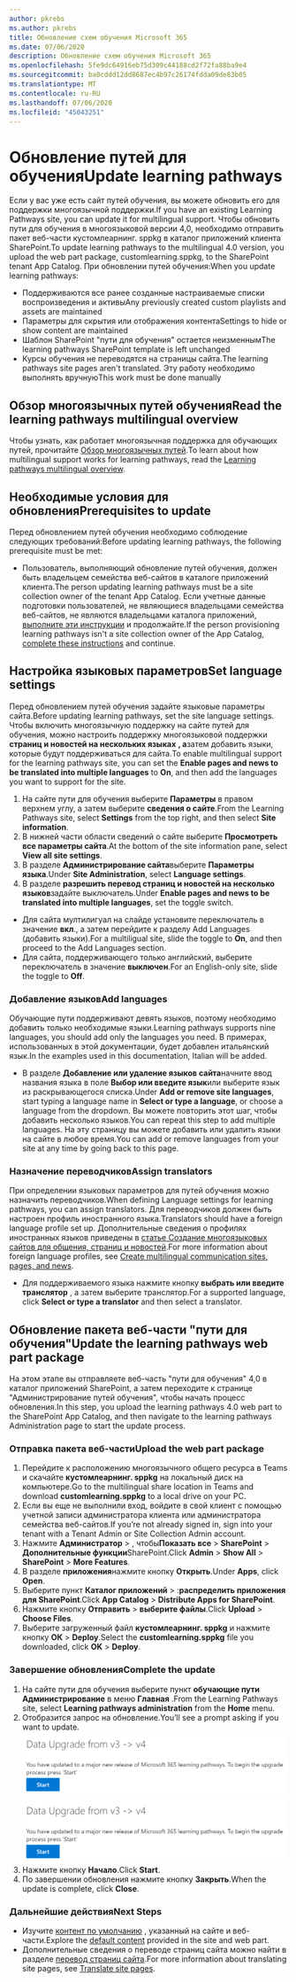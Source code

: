 ```yaml
---
author: pkrebs
ms.author: pkrebs
title: Обновление схем обучения Microsoft 365
ms.date: 07/06/2020
description: Обновление схем обучения Microsoft 365
ms.openlocfilehash: 5fe9dc64916eb75d309c44188cd2f72fa88ba9e4
ms.sourcegitcommit: ba0cddd12dd8687ec4b97c26174fdda09de83b05
ms.translationtype: MT
ms.contentlocale: ru-RU
ms.lasthandoff: 07/06/2020
ms.locfileid: "45043251"
---
```

# <a name="update-learning-pathways"></a><span data-ttu-id="9a98b-103">Обновление путей для обучения</span><span class="sxs-lookup"><span data-stu-id="9a98b-103">Update learning pathways</span></span>
<span data-ttu-id="9a98b-104">Если у вас уже есть сайт путей обучения, вы можете обновить его для поддержки многоязычной поддержки.</span><span class="sxs-lookup"><span data-stu-id="9a98b-104">If you have an existing Learning Pathways site, you can update it for multilingual support.</span></span> <span data-ttu-id="9a98b-105">Чтобы обновить пути для обучения в многоязыковой версии 4,0, необходимо отправить пакет веб-части кустомлеарнинг. sppkg в каталог приложений клиента SharePoint.</span><span class="sxs-lookup"><span data-stu-id="9a98b-105">To update learning pathways to the multilingual 4.0 version, you upload the web part package, customlearning.sppkg, to the SharePoint tenant App Catalog.</span></span> <span data-ttu-id="9a98b-106">При обновлении путей обучения:</span><span class="sxs-lookup"><span data-stu-id="9a98b-106">When you update learning pathways:</span></span>  

- <span data-ttu-id="9a98b-107">Поддерживаются все ранее созданные настраиваемые списки воспроизведения и активы</span><span class="sxs-lookup"><span data-stu-id="9a98b-107">Any previously created custom playlists and assets are maintained</span></span>
- <span data-ttu-id="9a98b-108">Параметры для скрытия или отображения контента</span><span class="sxs-lookup"><span data-stu-id="9a98b-108">Settings to hide or show content are maintained</span></span>
- <span data-ttu-id="9a98b-109">Шаблон SharePoint "пути для обучения" остается неизменным</span><span class="sxs-lookup"><span data-stu-id="9a98b-109">The learning pathways SharePoint template is left unchanged</span></span>
- <span data-ttu-id="9a98b-110">Курсы обучения не переводятся на страницы сайта.</span><span class="sxs-lookup"><span data-stu-id="9a98b-110">The learning pathways site pages aren't translated.</span></span> <span data-ttu-id="9a98b-111">Эту работу необходимо выполнять вручную</span><span class="sxs-lookup"><span data-stu-id="9a98b-111">This work must be done manually</span></span>

## <a name="read-the-learning-pathways-multilingual-overview"></a><span data-ttu-id="9a98b-112">Обзор многоязычных путей обучения</span><span class="sxs-lookup"><span data-stu-id="9a98b-112">Read the learning pathways multilingual overview</span></span>
<span data-ttu-id="9a98b-113">Чтобы узнать, как работает многоязычная поддержка для обучающих путей, прочитайте [Обзор многоязычных путей](custom_overview.md).</span><span class="sxs-lookup"><span data-stu-id="9a98b-113">To learn about how multilingual support works for learning pathways, read the [Learning pathways multilingual overview](custom_overview.md).</span></span> 

## <a name="prerequisites-to-update"></a><span data-ttu-id="9a98b-114">Необходимые условия для обновления</span><span class="sxs-lookup"><span data-stu-id="9a98b-114">Prerequisites to update</span></span>
<span data-ttu-id="9a98b-115">Перед обновлением путей обучения необходимо соблюдение следующих требований:</span><span class="sxs-lookup"><span data-stu-id="9a98b-115">Before updating learning pathways, the following prerequisite must be met:</span></span>
- <span data-ttu-id="9a98b-116">Пользователь, выполняющий обновление путей обучения, должен быть владельцем семейства веб-сайтов в каталоге приложений клиента.</span><span class="sxs-lookup"><span data-stu-id="9a98b-116">The person updating learning pathways must be a site collection owner of the tenant App Catalog.</span></span> <span data-ttu-id="9a98b-117">Если учетные данные подготовки пользователей, не являющиеся владельцами семейства веб-сайтов, не являются владельцами каталога приложений, [выполните эти инструкции](addappadmin.md) и продолжайте.</span><span class="sxs-lookup"><span data-stu-id="9a98b-117">If the person provisioning learning pathways isn't a site collection owner of the App Catalog, [complete these instructions](addappadmin.md) and continue.</span></span> 

## <a name="set-language-settings"></a><span data-ttu-id="9a98b-118">Настройка языковых параметров</span><span class="sxs-lookup"><span data-stu-id="9a98b-118">Set language settings</span></span> 
<span data-ttu-id="9a98b-119">Перед обновлением путей обучения задайте языковые параметры сайта.</span><span class="sxs-lookup"><span data-stu-id="9a98b-119">Before updating learning pathways, set the site language settings.</span></span> <span data-ttu-id="9a98b-120">Чтобы включить многоязычную поддержку на сайте путей для обучения, можно настроить поддержку многоязыковой поддержки **страниц и новостей на нескольких языках** **, а**затем добавить языки, которые будут поддерживаться для сайта.</span><span class="sxs-lookup"><span data-stu-id="9a98b-120">To enable multilingual support for the learning pathways site, you can set the **Enable pages and news to be translated into multiple languages** to **On**, and then add the languages you want to support for the site.</span></span>
1.  <span data-ttu-id="9a98b-121">На сайте пути для обучения выберите **Параметры** в правом верхнем углу, а затем выберите **сведения о сайте**.</span><span class="sxs-lookup"><span data-stu-id="9a98b-121">From the Learning Pathways site, select **Settings** from the top right, and then select **Site information**.</span></span>
2.  <span data-ttu-id="9a98b-122">В нижней части области сведений о сайте выберите **Просмотреть все параметры сайта**.</span><span class="sxs-lookup"><span data-stu-id="9a98b-122">At the bottom of the site information pane, select **View all site settings**.</span></span>
3.  <span data-ttu-id="9a98b-123">В разделе **Администрирование сайта**выберите **Параметры языка**.</span><span class="sxs-lookup"><span data-stu-id="9a98b-123">Under **Site Administration**, select **Language settings**.</span></span>
4.  <span data-ttu-id="9a98b-124">В разделе **разрешить перевод страниц и новостей на несколько языков**задайте выключатель.</span><span class="sxs-lookup"><span data-stu-id="9a98b-124">Under **Enable pages and news to be translated into multiple languages**, set the toggle switch.</span></span> 
- <span data-ttu-id="9a98b-125">Для сайта мултилигуал на слайде установите переключатель в значение **вкл**., а затем перейдите к разделу Add Languages (добавить языки).</span><span class="sxs-lookup"><span data-stu-id="9a98b-125">For a multiligual site, slide the toggle to **On**, and then proceed to the Add Languages section.</span></span> 
- <span data-ttu-id="9a98b-126">Для сайта, поддерживающего только английский, выберите переключатель в значение **выключен**.</span><span class="sxs-lookup"><span data-stu-id="9a98b-126">For an English-only site, slide the toggle to **Off**.</span></span>

### <a name="add-languages"></a><span data-ttu-id="9a98b-127">Добавление языков</span><span class="sxs-lookup"><span data-stu-id="9a98b-127">Add languages</span></span>
<span data-ttu-id="9a98b-128">Обучающие пути поддерживают девять языков, поэтому необходимо добавить только необходимые языки.</span><span class="sxs-lookup"><span data-stu-id="9a98b-128">Learning pathways supports nine languages, you should add only the languages you need.</span></span> <span data-ttu-id="9a98b-129">В примерах, использованных в этой документации, будет добавлен итальянский язык.</span><span class="sxs-lookup"><span data-stu-id="9a98b-129">In the examples used in this documentation, Italian will be added.</span></span> 
- <span data-ttu-id="9a98b-130">В разделе **Добавление или удаление языков сайта**начните ввод названия языка в поле **Выбор или введите язык**или выберите язык из раскрывающегося списка.</span><span class="sxs-lookup"><span data-stu-id="9a98b-130">Under **Add or remove site languages**, start typing a language name in **Select or type a language**, or choose a language from the dropdown.</span></span> <span data-ttu-id="9a98b-131">Вы можете повторить этот шаг, чтобы добавить несколько языков.</span><span class="sxs-lookup"><span data-stu-id="9a98b-131">You can repeat this step to add multiple languages.</span></span> <span data-ttu-id="9a98b-132">На эту страницу вы можете добавить или удалить языки на сайте в любое время.</span><span class="sxs-lookup"><span data-stu-id="9a98b-132">You can add or remove languages from your site at any time by going back to this page.</span></span>
 
### <a name="assign-translators"></a><span data-ttu-id="9a98b-133">Назначение переводчиков</span><span class="sxs-lookup"><span data-stu-id="9a98b-133">Assign translators</span></span>
<span data-ttu-id="9a98b-134">При определении языковых параметров для путей обучения можно назначить переводчиков.</span><span class="sxs-lookup"><span data-stu-id="9a98b-134">When defining Language settings for learning pathways, you can assign translators.</span></span> <span data-ttu-id="9a98b-135">Для переводчиков должен быть настроен профиль иностранного языка.</span><span class="sxs-lookup"><span data-stu-id="9a98b-135">Translators should have a foreign language profile set up.</span></span> <span data-ttu-id="9a98b-136">Дополнительные сведения о профилях иностранных языков приведены в [статье Создание многоязыковых сайтов для общения, страниц и новостей](https://support.office.com/article/2bb7d610-5453-41c6-a0e8-6f40b3ed750c).</span><span class="sxs-lookup"><span data-stu-id="9a98b-136">For more information about foreign language profiles, see [Create multilingual communication sites, pages, and news](https://support.office.com/article/2bb7d610-5453-41c6-a0e8-6f40b3ed750c).</span></span>  
- <span data-ttu-id="9a98b-137">Для поддерживаемого языка нажмите кнопку **выбрать или введите транслятор** , а затем выберите транслятор.</span><span class="sxs-lookup"><span data-stu-id="9a98b-137">For a supported language, click **Select or type a translator** and then select a translator.</span></span> 

## <a name="update-the-learning-pathways-web-part-package"></a><span data-ttu-id="9a98b-138">Обновление пакета веб-части "пути для обучения"</span><span class="sxs-lookup"><span data-stu-id="9a98b-138">Update the learning pathways web part package</span></span>
<span data-ttu-id="9a98b-139">На этом этапе вы отправляете веб-часть "пути для обучения" 4,0 в каталог приложений SharePoint, а затем переходите к странице "Администрирование путей обучения", чтобы начать процесс обновления.</span><span class="sxs-lookup"><span data-stu-id="9a98b-139">In this step, you upload the learning pathways 4.0 web part to the SharePoint App Catalog, and then navigate to the learning pathways Administration page to start the update process.</span></span>

### <a name="upload-the-web-part-package"></a><span data-ttu-id="9a98b-140">Отправка пакета веб-части</span><span class="sxs-lookup"><span data-stu-id="9a98b-140">Upload the web part package</span></span>
1.  <span data-ttu-id="9a98b-141">Перейдите к расположению многоязычного общего ресурса в Teams и скачайте **кустомлеарнинг. sppkg** на локальный диск на компьютере.</span><span class="sxs-lookup"><span data-stu-id="9a98b-141">Go to the multilingual share location in Teams and download **customlearning.sppkg** to a local drive on your PC.</span></span> 
2.  <span data-ttu-id="9a98b-142">Если вы еще не выполнили вход, войдите в свой клиент с помощью учетной записи администратора клиента или администратора семейства веб-сайтов.</span><span class="sxs-lookup"><span data-stu-id="9a98b-142">If you’re not already signed in, sign into your tenant with a Tenant Admin or Site Collection Admin account.</span></span> 
3.  <span data-ttu-id="9a98b-143">Нажмите **Администратор**  >  , чтобы**Показать все**  >  **SharePoint**  >  **Дополнительные функции**SharePoint.</span><span class="sxs-lookup"><span data-stu-id="9a98b-143">Click **Admin** > **Show All** > **SharePoint** > **More Features**.</span></span> 
4.  <span data-ttu-id="9a98b-144">В разделе **приложения**нажмите кнопку **Открыть**.</span><span class="sxs-lookup"><span data-stu-id="9a98b-144">Under **Apps**, click **Open**.</span></span> 
5.  <span data-ttu-id="9a98b-145">Выберите пункт **Каталог приложений**  >  :**распределить приложения для SharePoint**.</span><span class="sxs-lookup"><span data-stu-id="9a98b-145">Click **App Catalog** > **Distribute Apps for SharePoint**.</span></span> 
6.  <span data-ttu-id="9a98b-146">Нажмите кнопку **Отправить**  >  **выберите файлы**.</span><span class="sxs-lookup"><span data-stu-id="9a98b-146">Click **Upload** > **Choose Files**.</span></span> 
7.  <span data-ttu-id="9a98b-147">Выберите загруженный файл **кустомлеарнинг. sppkg** и нажмите кнопку **ОК**  >  **Deploy**.</span><span class="sxs-lookup"><span data-stu-id="9a98b-147">Select the **customlearning.sppkg** file you downloaded, click **OK** > **Deploy**.</span></span> 

### <a name="complete-the-update"></a><span data-ttu-id="9a98b-148">Завершение обновления</span><span class="sxs-lookup"><span data-stu-id="9a98b-148">Complete the update</span></span>
1.  <span data-ttu-id="9a98b-149">На сайте пути для обучения выберите пункт **обучающие пути Администрирование** в меню **Главная** .</span><span class="sxs-lookup"><span data-stu-id="9a98b-149">From the Learning Pathways site, select **Learning pathways administration** from the **Home** menu.</span></span> 
2.  <span data-ttu-id="9a98b-150">Отобразится запрос на обновление.</span><span class="sxs-lookup"><span data-stu-id="9a98b-150">You’ll see a prompt asking if you want to update.</span></span> 
<span data-ttu-id="9a98b-151">![custom_update_adminprompt_ml.png](media/custom_update_adminprompt_ml.png)</span><span class="sxs-lookup"><span data-stu-id="9a98b-151">![custom_update_adminprompt_ml.png](media/custom_update_adminprompt_ml.png)</span></span>
3.  <span data-ttu-id="9a98b-152">Нажмите кнопку **Начало**.</span><span class="sxs-lookup"><span data-stu-id="9a98b-152">Click **Start**.</span></span> 
4. <span data-ttu-id="9a98b-153">По завершении обновления нажмите кнопку **Закрыть**.</span><span class="sxs-lookup"><span data-stu-id="9a98b-153">When the update is complete, click **Close**.</span></span> 

### <a name="next-steps"></a><span data-ttu-id="9a98b-154">Дальнейшие действия</span><span class="sxs-lookup"><span data-stu-id="9a98b-154">Next Steps</span></span>
- <span data-ttu-id="9a98b-155">Изучите [контент по умолчанию](custom_exploresite.md) , указанный на сайте и веб-части.</span><span class="sxs-lookup"><span data-stu-id="9a98b-155">Explore the [default content](custom_exploresite.md) provided in the site and web part.</span></span>
- <span data-ttu-id="9a98b-156">Дополнительные сведения о переводе страниц сайта можно найти в разделе [перевод страниц сайта](custom_translate_page_ml.md).</span><span class="sxs-lookup"><span data-stu-id="9a98b-156">For more information about translating site pages, see [Translate site pages](custom_translate_page_ml.md).</span></span> 

